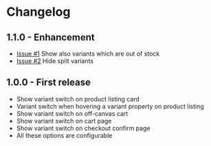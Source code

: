 # Changelog

## 1.1.0 - Enhancement
* [Issue #1](https://github.com/Shape-and-Shift/shopware-variant-switch/issues/1) Show also variants which are out of stock
* [Issue #2](https://github.com/Shape-and-Shift/shopware-variant-switch/issues/2) Hide split variants

## 1.0.0 - First release
* Show variant switch on product listing card
* Variant switch when hovering a variant property on product listing
* Show variant switch on off-canvas cart
* Show variant switch on cart page</label>
* Show variant switch on checkout confirm page
* All these options are configurable
